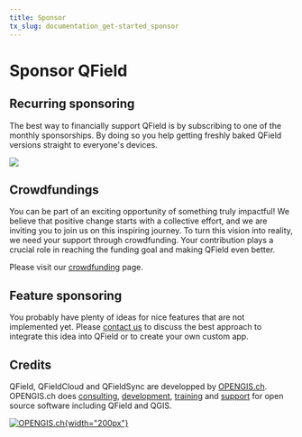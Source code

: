 ```yaml
---
title: Sponsor
tx_slug: documentation_get-started_sponsor
---
```


# Sponsor QField

## Recurring sponsoring
The best way to financially support QField is by subscribing to one of the monthly sponsorships. By doing so you help getting freshly baked QField versions straight to everyone's devices.

[![](https://img.shields.io/static/v1?label=Sponsor%20Now&message=%E2%9D%A4&logo=GitHub&color=%2380CC28)](https://github.com/sponsors/opengisch)


## Crowdfundings

You can be part of an exciting opportunity of something truly impactful! We believe that positive change starts with a collective effort, and we are inviting you to join us on this inspiring journey. To turn this vision into reality, we need your support through crowdfunding. Your contribution plays a crucial role in reaching the funding goal and making QField even better.

Please visit our [crowdfunding](https://www.opengis.ch/category/crowdfunding/) page.

## Feature sponsoring
You probably have plenty of ideas for nice features that are not implemented yet. Please [contact us](https://opengis.ch/#contact) to discuss the best approach to integrate this idea into QField or to create your own custom app.


## Credits

QField, QFieldCloud and QFieldSync are developped by [OPENGIS.ch](https://www.opengis.ch/). OPENGIS.ch does [consulting](https://www.opengis.ch/training-consulting/),
[development](https://www.opengis.ch/custom-development/), [training](https://www.opengis.ch/qfield-training/) and [support](https://www.opengis.ch/qgis-support/) for open source software including QField and
QGIS.

[![OPENGIS.ch](../assets/images/opengisch_main_transparent.png){width="200px"}](http://www.opengis.ch)
